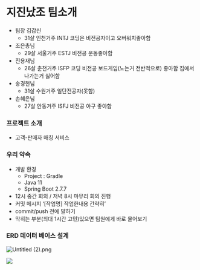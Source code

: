 # 지진났조 팀소개

- 팀장 김갑신
    - 31살 인천거주 INTJ 코딩은 비전공자이고 오버워치좋아함
- 조은총님
    - 29살 서울거주 ESTJ 비전공 운동좋아함
- 진용재님
    - 26살 춘천거주 ISFP 코딩 비전공 보드게임(노는거 전반적으로) 좋아함 집에서 나가는거 싫어함
- 송경헌님
    - 31살 수원거주 일단전공자(못함)
- 손혜은님
    - 27살 안동거주 ISFJ 비전공 야구 좋아함



### 프로젝트 소개

- 고객-판매자 매칭 서비스


### 우리 약속

- 개발 환경
    - Project : Gradle
    - Java 11
    - Spring Boot 2.7.7
- 12시 중간 회의 / 저녁 8시 마무리 회의 진행
- 커밋 메시지 ‘[작업명] 작업한내용 간략히’
- commit/push 전에 말하기
- 막히는 부분(최대 1시간 고민)있으면 팀원에게 바로 물어보기

### ERD 데이터 베이스 설계

![Untitled (2).png](https://s3-us-west-2.amazonaws.com/secure.notion-static.com/9a14e873-fe07-4cf1-9455-4f4689690d09/Untitled_(2).png)



<img src="https://s3.us-west-2.amazonaws.com/secure.notion-static.com/6690fb28-8946-46cb-acda-f60039fe5328/%E1%84%89%E1%85%B3%E1%84%8F%E1%85%B3%E1%84%85%E1%85%B5%E1%86%AB%E1%84%89%E1%85%A3%E1%86%BA_2023-01-24_%E1%84%8B%E1%85%A9%E1%84%92%E1%85%AE_8.46.54.png?X-Amz-Algorithm=AWS4-HMAC-SHA256&X-Amz-Content-Sha256=UNSIGNED-PAYLOAD&X-Amz-Credential=AKIAT73L2G45EIPT3X45%2F20230125%2Fus-west-2%2Fs3%2Faws4_request&X-Amz-Date=20230125T005259Z&X-Amz-Expires=86400&X-Amz-Signature=2f730522305d356df0094b103a274581868a778214955834fb8b6f53b35cc908&X-Amz-SignedHeaders=host&response-content-disposition=filename%3D%22%25E1%2584%2589%25E1%2585%25B3%25E1%2584%258F%25E1%2585%25B3%25E1%2584%2585%25E1%2585%25B5%25E1%2586%25AB%25E1%2584%2589%25E1%2585%25A3%25E1%2586%25BA%25202023-01-24%2520%25E1%2584%258B%25E1%2585%25A9%25E1%2584%2592%25E1%2585%25AE%25208.46.54.png%22&x-id=GetObject">
